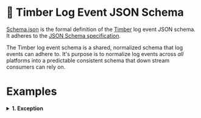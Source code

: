# :evergreen_tree: Timber Log Event JSON Schema

[Schema.json](schema.json) is the formal definition of the [Timber](https://timber.io) log event
JSON schema. It adheres to the [JSON Schema specification](http://json-schema.org/).

The Timber log event schema is a shared, normalized schema that log events can adhere to.
It's purpose is to normalize log events across *all* platforms into a predictable
consistent schema that down stream consumers can rely on.

# Examples

<details><summary><strong>1. Exception</strong></summary><p>

```javascript
{
  "dt": "2016-12-01T02:23:12.236543Z", // Consistent dates with nanosecond precision
  "level": "info", // Log levels in your logs!
  "message": "(RuntimeError) MissingClass is undefined", // Human readable message preserved
  "context": { // Context is shared across all relevant logs and acts as join data
    "http": {
      "method": "GET",
      "path": "/checkout",
      "remote_addr": "123.456.789.10",
      "request_id": "abcd1234" // Trace your requests!
    },
    "user": { // Associate users with your log events!
      "id": 2,
      "name": "Ben Johnson",
      "email": "ben@johnson.com"
    }
  },
  "event": { // Structured data for the event being logged
    "server_side_app": { // Top level "domain" for events
      "exception": { // Event type
        "name": "RuntimeError",
        "message": "MissingClass is undefined",
        "backtrace": [
          {
            "file": "/path/to/file",
            "function": "myFunc",
            "line": 45
          },
          {
            "file": "/path/to/file",
            "function": "myFunc",
            "line": 45
          },
          {
            "file": "/path/to/file",
            "function": "myFunc",
            "line": 45
          },
          {
            "file": "/path/to/file",
            "function": "myFunc",
            "line": 45
          },
          {
            "file": "/path/to/file",
            "function": "myFunc",
            "line": 45
          }
        ]
      }
    }
  }
}
```

<details><summary><strong>2. Incoming HTTP Server Request</strong></summary><p>

```javascript
{
  "dt": "2016-12-01T02:23:12.236543Z", // Consistent dates with nanosecond precision
  "level": "info", // Log levels in your logs!
  "message": "POST /checkout for 192.321.22.21", // Human readable message preserved
  "context": { // Context is shared across all relevant logs and acts as join data
    "http": {
      "method": "GET",
      "path": "/checkout",
      "remote_addr": "123.456.789.10",
      "request_id": "abcd1234" // Trace your requests!
    },
    "user": { // Associate users with your log events!
      "id": 2,
      "name": "Ben Johnson",
      "email": "ben@johnson.com"
    }
  },
  "event": { // Structured data for the event being logged
    "server_side_app": { // Top level "domain" for events
      "http_server_request": { // Event type
        "method": "GET",
        "scheme": "https",
        "host": "timber.io",
        "path": "/checkout",
        "port": 443,
        "headers": {
          "content_length": 894,
          "content_type": "application/json", // <- Example of data that wasn't in the log line itself
          "remove_addr": "192.321.22.21",
          "request_id": "gy23fbty523",
          "user_agent": "Mozilla/3.0 (Win95; U)"
        }
      }
    }
  }
}
```

</p></details>

<details><summary><strong>3. Outgoing HTTP Server Response</strong></summary><p>

```javascript
{
  "dt": "2016-12-01T02:23:12.236543Z", // Consistent dates with nanosecond precision
  "level": "info", // Log levels in your logs!
  "message": "Sent 200 OK in 117ms", // Human readable message preserved
  "context": { // Context is shared across all relevant logs and acts as join data
    "http": {
      "method": "GET",
      "path": "/checkout",
      "remote_addr": "123.456.789.10",
      "request_id": "abcd1234" // Trace your requests!
    },
    "user": { // Associate users with your log events!
      "id": 2,
      "name": "Ben Johnson",
      "email": "ben@johnson.com"
    }
  },
  "event": { // Structured data for the event being logged
    "server_side_app": { // Top level "domain" for events
      "http_server_response": { // Event type
        "status": 200,
        "time_ms": 117,
        "headers": {
          "content_length": 894,
          "content_type": "application/json", // <- Example of data that wasn't in the log line itself
          "request_id": "gy23fbty523"
        }
      }
    }
  }
}
```

</p></details>

<details><summary><strong>4. SQL Query</strong></summary><p>

```javascript
{
  "dt": "2016-12-01T02:23:12.236543Z", // Consistent dates with nanosecond precision
  "level": "info", // Log levels in your logs!
  "message": "SELECT * FROM users WHERE id = 1 (54ms)", // Human readable message preserved
  "context": { // Context is shared across all relevant logs and acts as join data
    "http": {
      "method": "GET",
      "path": "/checkout",
      "remote_addr": "123.456.789.10",
      "request_id": "abcd1234" // Trace your requests!
    },
    "user": { // Associate users with your log events!
      "id": 2,
      "name": "Ben Johnson",
      "email": "ben@johnson.com"
    }
  },
  "event": { // Structured data for the event being logged
    "server_side_app": { // Top level "domain" for events
      "sql_query": { // Event type
        "sql": "SELECT * FROM users WHERE id = 1",
        "time_ms": 54
      }
    }
  }
}
```

</p></details>

## Releases

Timber follows the [semver](http://semver.org/) specification for versioning. Releases can
be found in the [releases](https://github.com/timberio/log-event-json-schema/releases) sections.
You can also watch this repo to be notified of any upcoming changes.

## Backwards compatibility

The Timber API will respect legacy versions. Simply sepcify the version in the `$schema` attribute
and we'll handle the rest.

## Clients

It's rare that anyone will have to create this payload theirselves. Please checkout out our
[language specific libraries](https://github.com/timberio) as they handle capturing and structuring
log events from within your application.

## Contributing

Contributions are welcome, please submit a pull request.